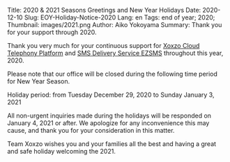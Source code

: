 Title: 2020 &amp; 2021 Seasons Greetings and New Year Holidays
Date: 2020-12-10
Slug: EOY-Holiday-Notice-2020
Lang: en
Tags: end of year; 2020;
Thumbnail: images/2021.png
Author: Aiko Yokoyama
Summary: Thank you for your support through 2020. 

Thank you very much for your continuous support for 
[Xoxzo Cloud Telephony Platform](https://www.xoxzo.com/en/) and [SMS Delivery Service EZSMS](https://www.ezsms.biz/en/) 
throughout this year, 2020.

Please note that our office will be closed during the following time period for New Year Season.

Holiday period: from Tuesday December 29, 2020 to Sunday January 3, 2021

All non-urgent inquiries made during the holidays will be responded on January 4, 2021 or after. 
We apologize for any inconvenience this may cause, and thank you for your consideration in this matter.

Team Xoxzo wishes you and your families all the best and having a great and safe holiday welcoming the 2021.
